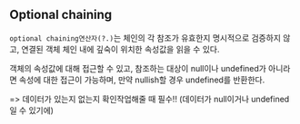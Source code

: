 ## Optional chaining

`optional chaining연산자(?.)`는 체인의 각 참조가 유효한지 명시적으로 검증하지 않고, 연결된 객체 체인 내에 깊숙이 위치한 속성값을 읽을 수 있다.

객체의 속성값에 대해 접근할 수 있고, 참조하는 대상이 null이나 undefined가 아니라면 속성에 대한 접근이 가능하며, 만약 nullish할 경우 undefined를 반환한다.

=> 데이터가 있는지 없는지 확인작업해줄 때 필수!! (데이터가 null이거나 undefined일 수 있기에)
